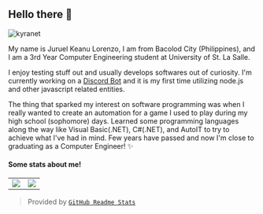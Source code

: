 ## Hello there 👋

<img src="https://komarev.com/ghpvc/?username=JKLorenzo" alt="kyranet" />

My name is Juruel Keanu Lorenzo, I am from Bacolod City (Philippines), and I am
a 3rd Year Computer Engineering student at University of St. La Salle.

I enjoy testing stuff out and usually develops softwares out of curiosity. 
I'm currently working on a [Discord Bot] and it is my first time utilizing 
node.js and other javascript related entities. 

The thing that sparked my interest on software programming was when I really wanted 
to create an automation for a game I used to play during my high school (sophomore) 
days. Learned some programming languages along the way like Visual Basic(.NET), C#(.NET), 
and AutoIT to try to achieve what I've had in mind. Few years have passed and now I'm close 
to graduating as a Computer Engineer! ✨

#### Some stats about me!

<table>
  <tr>
    <td align="center" style="padding=0;width=50%;">
      <img align="center" style="padding=0;" src="https://github-readme-stats.vercel.app/api/?username=JKLorenzo&show_icons=true&title_color=4F8CC9&text_color=9f9f9f&bg_color=00000000&hide_border=true&icon_color=4F8CC9&hide_title=true&count_private=true&include_all_commits=true" />
    </td>
    <td align="center" style="padding=0;width=50%;">
      <img align="center" style="padding=0;" src="https://github-readme-stats.quantumlytangled.vercel.app/api/top-langs/?username=JKLorenzo&layout=compact&show_icons=true&title_color=4F8CC9&text_color=9f9f9f&bg_color=00000000&hide_border=true&icon_color=00000000&count_private=true&langs_count=6&hide=Rich%20Text%20Format" />
    </td>
  </tr>
</table>

> Provided by [`GitHub Readme Stats`]

[Discord]:               https://discord.com
[Discord Bot]:           https://github.com/JKLorenzo/Quarantine-Gaming
[this Discord server]:   https://discord.gg/4HnBVxpyqf
[`GitHub Readme Stats`]: https://github.com/anuraghazra/github-readme-stats
